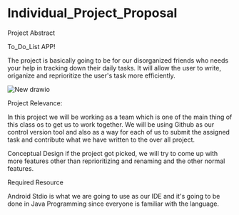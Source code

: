 # Individual_Project_Proposal

Project Abstract

To_Do_List APP!


The project is basically going to be for our disorganized friends who needs your help in tracking down their daily tasks. It will allow the user to write, origanize and reprioritize the user's task more efficiently.


![New drawio](https://user-images.githubusercontent.com/55096042/134050677-7ea0abb6-ef10-4572-9a94-12f1470bb4b8.png)




Project Relevance:

In this project we will be working as a team which is one of the main thing of this class os to get us to work together. We will be using Github as our control version tool and also as a way for each of us to submit the assigned task and contribute what we have written to the over all project.


Conceptual Design
if the project got picked, we will try to come up with more features other than reprioritizing and renaming and the other normal features. 


Required Resource

Android Stdio is what we are going to use as our IDE and it's going to be done in Java Programming since everyone is familiar with the language.
